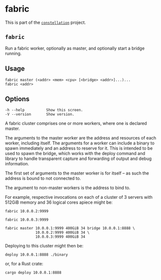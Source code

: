 # fabric

This is part of the [`constellation`](https://github.com/alecmocatta/constellation) project.


## `fabric`
Run a fabric worker, optionally as master, and optionally start a bridge running.

## Usage
```text
fabric master (<addr> <mem> <cpu> [<bridge> <addr>]...)...
fabric <addr>
```
## Options
```text
-h --help          Show this screen.
-V --version       Show version.
```
A fabric cluster comprises one or more workers, where one is declared master.

The arguments to the master worker are the address and resources of each worker,
including itself. The arguments for a worker can include a binary to spawn
immediately and an address to reserve for it. This is intended to be used to
spawn the bridge, which works with the deploy command and library to handle
transparent capture and forwarding of output and debug information.

The first set of arguments to the master worker is for itself – as such the
address is bound to not connected to.

The argument to non-master workers is the address to bind to.

For example, respective invocations on each of a cluster of 3 servers with
512GiB memory and 36 logical cores apiece might be:
```text
fabric 10.0.0.2:9999
```
```text
fabric 10.0.0.3:9999
```
```text
fabric master 10.0.0.1:9999 400GiB 34 bridge 10.0.0.1:8888 \
              10.0.0.2:9999 400GiB 34 \
              10.0.0.3:9999 400GiB 34
```
Deploying to this cluster might then be:
```text
deploy 10.0.0.1:8888 ./binary
```
or, for a Rust crate:
```text
cargo deploy 10.0.0.1:8888
```
